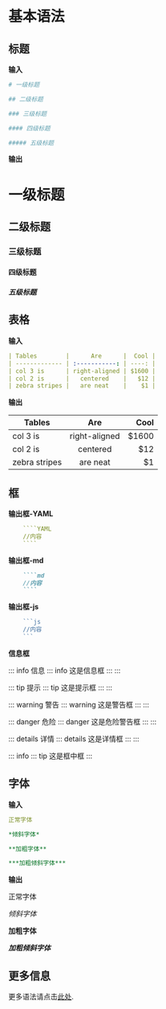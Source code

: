 # 基本语法

## 标题

**输入**

````YAML
# 一级标题

## 二级标题

### 三级标题

#### 四级标题

##### 五级标题
````

**输出**

# 一级标题

## 二级标题

### 三级标题

#### 四级标题

##### 五级标题

## 表格

**输入**

````YAML
| Tables        |      Are      |  Cool |
| ------------- | :-----------: | ----: |
| col 3 is      | right-aligned | $1600 |
| col 2 is      |   centered    |   $12 |
| zebra stripes |   are neat    |    $1 |
````

**输出**

| Tables        |      Are      |  Cool |
| ------------- | :-----------: | ----: |
| col 3 is      | right-aligned | $1600 |
| col 2 is      |   centered    |   $12 |
| zebra stripes |   are neat    |    $1 |

## 框

**输出框-YAML**

````YAML
    ````YAML
    //内容
    ````
````

**输出框-md**

````md
    ````md
    //内容
    ````
````

**输出框-js**

````js
    ```js
    //内容 
    ```
````

**信息框**

::: info 信息
    ::: info
    这是信息框
    :::
:::

::: tip 提示
    ::: tip
    这是提示框
    :::
:::

::: warning 警告
    ::: warning
    这是警告框
    :::
:::

::: danger 危险
    ::: danger
    这是危险警告框
    :::
:::

::: details 详情
    ::: details
    这是详情框
    :::
:::

::: info
::: tip
这是框中框
:::

## 字体

**输入**

````YAML
正常字体

*倾斜字体*

**加粗字体**

***加粗倾斜字体***
````

**输出**

正常字体

*倾斜字体*

**加粗字体**

***加粗倾斜字体***

## 更多信息

更多语法请点击[此处](https://vitepress.dev/guide/markdown).
